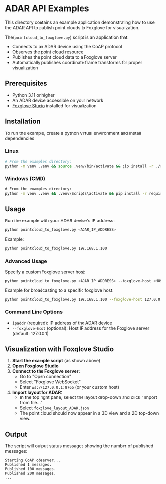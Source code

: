 # ADAR API Examples

This directory contains an example application demonstrating how to use the ADAR API to publish point clouds to Foxglove for visualization.


The(`pointcloud_to_foxglove.py`) script is an application that:

- Connects to an ADAR device using the CoAP protocol
- Observes the point cloud resource
- Publishes the point cloud data to a Foxglove server
- Automatically publishes coordinate frame transforms for proper visualization

## Prerequisites

- Python 3.11 or higher
- An ADAR device accessible on your network
- [Foxglove Studio](https://foxglove.dev/) installed for visualization

## Installation
To run the example, create a python virtual environment and install dependencies

### Linux
```bash
# From the examples directory:
python -m venv .venv && source .venv/bin/activate && pip install -r ./requirements.txt
```

### Windows (CMD)
```cmd
# From the examples directory:
python -m venv .venv && .venv\Scripts\activate && pip install -r requirements.txt
```

## Usage

Run the example with your ADAR device's IP address:

```bash
python pointcloud_to_foxglove.py <ADAR_IP_ADDRESS>
```

Example:
```bash
python pointcloud_to_foxglove.py 192.168.1.100
```

### Advanced Usage

Specify a custom Foxglove server host:

```bash
python pointcloud_to_foxglove.py <ADAR_IP_ADDRESS> --foxglove-host <HOST_IP>
```

Example for broadcasting to a specific foxglove host:
```bash
python pointcloud_to_foxglove.py 192.168.1.100 --foxglove-host 127.0.0.2
```


### Command Line Options

- `ipaddr` (required): IP address of the ADAR device
- `--foxglove-host` (optional): Host IP address for the Foxglove server (default: 127.0.0.1)

## Visualization with Foxglove Studio

1. **Start the example script** (as shown above)
2. **Open Foxglove Studio**
3. **Connect to the Foxglove server:**
   - Go to "Open connection" 
   - Select "Foxglove WebSocket"
   - Enter `ws://127.0.0.1:8765` (or your custom host)
4. **Import layout for ADAR:**
   - In the top right pane, select the layout drop-down and click "Import from file..."
   - Select `foxglove_layout_ADAR.json`
   - The point cloud should now appear in a 3D view and a 2D top-down view.

## Output

The script will output status messages showing the number of published messages:
```
Starting CoAP observer...
Published 1 messages.
Published 100 messages.
Published 200 messages.
...
```